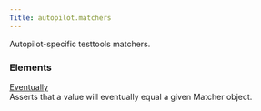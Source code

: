 ```yaml
---
Title: autopilot.matchers
---
```

        
<span id="autopilot-matchers-custom-matchers-for-test-assertions"></span>
Autopilot-specific testtools matchers.

### Elements

[Eventually](../autopilot.matchers.Eventually.md)  
Asserts that a value will eventually equal a given Matcher object.

